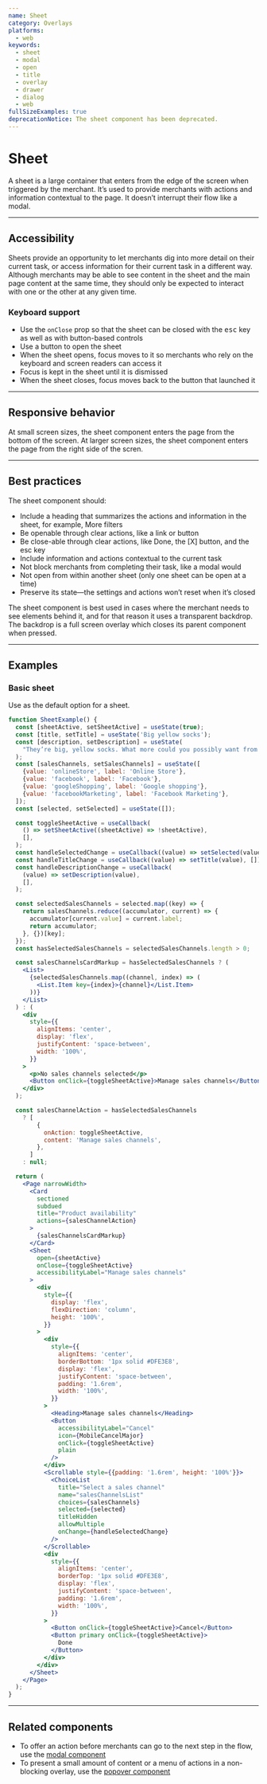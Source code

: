 ```yaml
---
name: Sheet
category: Overlays
platforms:
  - web
keywords:
  - sheet
  - modal
  - open
  - title
  - overlay
  - drawer
  - dialog
  - web
fullSizeExamples: true
deprecationNotice: The sheet component has been deprecated.
---
```


# Sheet

A sheet is a large container that enters from the edge of the screen when triggered by the merchant. It’s used to provide merchants with actions and information contextual to the page. It doesn’t interrupt their flow like a modal.

---

## Accessibility

Sheets provide an opportunity to let merchants dig into more detail on their current task, or access information for their current task in a different way. Although merchants may be able to see content in the sheet and the main page content at the same time, they should only be expected to interact with one or the other at any given time.

### Keyboard support

- Use the `onClose` prop so that the sheet can be closed with the <kbd>esc</kbd> key as well as with button-based controls
- Use a button to open the sheet
- When the sheet opens, focus moves to it so merchants who rely on the keyboard and screen readers can access it
- Focus is kept in the sheet until it is dismissed
- When the sheet closes, focus moves back to the button that launched it

---

## Responsive behavior

At small screen sizes, the sheet component enters the page from the bottom of the screen. At larger screen sizes, the sheet component enters the page from the right side of the scren.

---

## Best practices

The sheet component should:

- Include a heading that summarizes the actions and information in the sheet, for example, More filters
- Be openable through clear actions, like a link or button
- Be close-able through clear actions, like Done, the [X] button, and the esc key
- Include information and actions contextual to the current task
- Not block merchants from completing their task, like a modal would
- Not open from within another sheet (only one sheet can be open at a time)
- Preserve its state—the settings and actions won’t reset when it’s closed

The sheet component is best used in cases where the merchant needs to see elements behind it, and for that reason it uses a transparent backdrop. The backdrop is a full screen overlay which closes its parent component when pressed.

---

## Examples

### Basic sheet

<!-- example-for: web -->

Use as the default option for a sheet.

```jsx
function SheetExample() {
  const [sheetActive, setSheetActive] = useState(true);
  const [title, setTitle] = useState('Big yellow socks');
  const [description, setDescription] = useState(
    "They’re big, yellow socks. What more could you possibly want from socks? These socks will change your life.\n\nThey’re made from light, hand-loomed cotton that’s so soft, you'll feel like you are walking on a cloud.",
  );
  const [salesChannels, setSalesChannels] = useState([
    {value: 'onlineStore', label: 'Online Store'},
    {value: 'facebook', label: 'Facebook'},
    {value: 'googleShopping', label: 'Google shopping'},
    {value: 'facebookMarketing', label: 'Facebook Marketing'},
  ]);
  const [selected, setSelected] = useState([]);

  const toggleSheetActive = useCallback(
    () => setSheetActive((sheetActive) => !sheetActive),
    [],
  );
  const handleSelectedChange = useCallback((value) => setSelected(value), []);
  const handleTitleChange = useCallback((value) => setTitle(value), []);
  const handleDescriptionChange = useCallback(
    (value) => setDescription(value),
    [],
  );

  const selectedSalesChannels = selected.map((key) => {
    return salesChannels.reduce((accumulator, current) => {
      accumulator[current.value] = current.label;
      return accumulator;
    }, {})[key];
  });
  const hasSelectedSalesChannels = selectedSalesChannels.length > 0;

  const salesChannelsCardMarkup = hasSelectedSalesChannels ? (
    <List>
      {selectedSalesChannels.map((channel, index) => (
        <List.Item key={index}>{channel}</List.Item>
      ))}
    </List>
  ) : (
    <div
      style={{
        alignItems: 'center',
        display: 'flex',
        justifyContent: 'space-between',
        width: '100%',
      }}
    >
      <p>No sales channels selected</p>
      <Button onClick={toggleSheetActive}>Manage sales channels</Button>
    </div>
  );

  const salesChannelAction = hasSelectedSalesChannels
    ? [
        {
          onAction: toggleSheetActive,
          content: 'Manage sales channels',
        },
      ]
    : null;

  return (
    <Page narrowWidth>
      <Card
        sectioned
        subdued
        title="Product availability"
        actions={salesChannelAction}
      >
        {salesChannelsCardMarkup}
      </Card>
      <Sheet
        open={sheetActive}
        onClose={toggleSheetActive}
        accessibilityLabel="Manage sales channels"
      >
        <div
          style={{
            display: 'flex',
            flexDirection: 'column',
            height: '100%',
          }}
        >
          <div
            style={{
              alignItems: 'center',
              borderBottom: '1px solid #DFE3E8',
              display: 'flex',
              justifyContent: 'space-between',
              padding: '1.6rem',
              width: '100%',
            }}
          >
            <Heading>Manage sales channels</Heading>
            <Button
              accessibilityLabel="Cancel"
              icon={MobileCancelMajor}
              onClick={toggleSheetActive}
              plain
            />
          </div>
          <Scrollable style={{padding: '1.6rem', height: '100%'}}>
            <ChoiceList
              title="Select a sales channel"
              name="salesChannelsList"
              choices={salesChannels}
              selected={selected}
              titleHidden
              allowMultiple
              onChange={handleSelectedChange}
            />
          </Scrollable>
          <div
            style={{
              alignItems: 'center',
              borderTop: '1px solid #DFE3E8',
              display: 'flex',
              justifyContent: 'space-between',
              padding: '1.6rem',
              width: '100%',
            }}
          >
            <Button onClick={toggleSheetActive}>Cancel</Button>
            <Button primary onClick={toggleSheetActive}>
              Done
            </Button>
          </div>
        </div>
      </Sheet>
    </Page>
  );
}
```

---

## Related components

- To offer an action before merchants can go to the next step in the flow, use the [modal component](https://polaris.shopify.com/components/overlays/modal)
- To present a small amount of content or a menu of actions in a non-blocking overlay, use the [popover component](https://polaris.shopify.com/components/overlays/popover)

